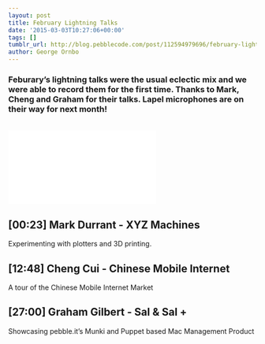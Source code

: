 ```yaml
---
layout: post
title: February Lightning Talks
date: '2015-03-03T10:27:06+00:00'
tags: []
tumblr_url: http://blog.pebblecode.com/post/112594979696/february-lightning-talks
author: George Ornbo
---
```

<h3>Feburary&rsquo;s lightning talks were the usual eclectic mix and we were able to record them for the first time. Thanks to Mark, Cheng and Graham for their talks. Lapel microphones are on their way for next month!</h3>

<br>

<div class="video">
  <iframe src="//player.vimeo.com/video/120821362" frameborder="0" webkitallowfullscreen mozallowfullscreen allowfullscreen></iframe>
</div>

<h2>[00:23] Mark Durrant - XYZ Machines</h2>

<p>Experimenting with plotters and 3D printing.</p>

<h2>[12:48] Cheng Cui - Chinese Mobile Internet</h2>

<p>A tour of the Chinese Mobile Internet Market</p>

<h2>[27:00] Graham Gilbert - Sal &amp; Sal +</h2>

<p>Showcasing pebble.it&rsquo;s Munki and Puppet based Mac Management Product</p>
